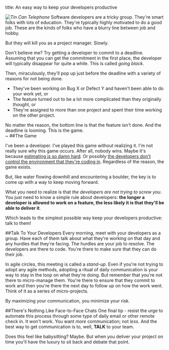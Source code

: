 title: An easy way to keep your developers productive

*![Tin Can Telephone](/images/articles/tin_can_telephone.jpg)*
Software developers are a tricky group.  They're smart folks with lots of education.  They're typically highly motivated to do a good job.  These are the kinds of folks who have a blurry line between job and hobby.

But they will kill you as a project manager.  Slowly.

Don't believe me?  Try getting a developer to commit to a deadline.  Assuming that you can get the commitment in the first place, the developer will typically disappear for quite a while.  This is called *going black*.  

Then, miraculously, they'll pop up just before the deadline with a variety of reasons for not being done.   

* They've been working on Bug X or Defect Y and haven't been able to do your work yet, or
* The feature turned out to be a lot more complicated than they originally thought, or
* They're assigned to more than one project and spent their time working on the other project.

No matter the reason, the bottom line is that the feature isn't done.  And the deadline is looming.  This is the game.  
~
##The Game

I've been a developer.  I've played this game without realizing it.  I'm not really sure why this game occurs.  After all, nobody wins.  Maybe it's because [estimating is so damn hard](/2009/09/23/why-your-estimates-are-optimistic).  Or possibly [the developers don't control the environment that they're coding in](/2009/09/15/is-your-architect-a-bully).  Regardless of the reason, the game exists.

But, like water flowing downhill and encountering a boulder, the key is to come up with a way to keep moving forward.

What you need to realize is that *the developers are not trying to screw you*.  You just need to know a simple rule about developers:  **the longer a developer is allowed to work on a feature, the less likely it is that they'll be able to deliver it**.  

Which leads to the simplest possible way keep your developers productive: talk to them!

##Talk To Your Developers
Every morning, meet with your developers as a group.  Have each of them talk about what they're working on that day and any hurdles that they're facing.  The hurdles are your job to resolve.  The developers are there to code.  You're there to make sure that they can do their job.

In agile circles, this meeting is called a *stand-up*.  Even if you're not trying to adopt any agile methods, adopting a ritual of daily communication is your way to stay in the loop on what they're doing.  But remember that you're not there to micro-manage them.  You're there to ensure that they commit to work and then you're there the next day to follow up on how the work went.  Think of it as a series of micro-projects.

By maximizing your communication, you minimize your risk.

##There's Nothing Like Face-to-Face Chats
One final tip - resist the urge to automate this process through some type of daily email or other remote check in.  It won't work.  You want *more* communication; not *less*.  And the best way to get communication is to, well, **TALK** to your team.

Does this feel like babysitting?  Maybe. But when you deliver your project on time you'll have the luxury to sit back and debate that point.


